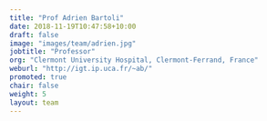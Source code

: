 ```yaml
---
title: "Prof Adrien Bartoli"
date: 2018-11-19T10:47:58+10:00
draft: false
image: "images/team/adrien.jpg"
jobtitle: "Professor"
org: "Clermont University Hospital, Clermont-Ferrand, France"
weburl: "http://igt.ip.uca.fr/~ab/"
promoted: true
chair: false
weight: 5
layout: team
---
```


